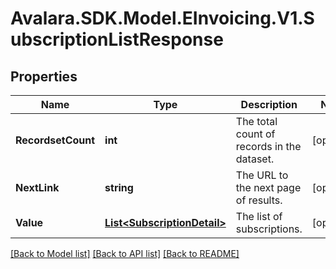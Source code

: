 # Avalara.SDK.Model.EInvoicing.V1.SubscriptionListResponse

## Properties

Name | Type | Description | Notes
------------ | ------------- | ------------- | -------------
**RecordsetCount** | **int** | The total count of records in the dataset. | [optional] 
**NextLink** | **string** | The URL to the next page of results. | [optional] 
**Value** | [**List&lt;SubscriptionDetail&gt;**](SubscriptionDetail.md) | The list of subscriptions. | [optional] 

[[Back to Model list]](../../../README.md#documentation-for-models) [[Back to API list]](../../../README.md#documentation-for-api-endpoints) [[Back to README]](../../../README.md)

